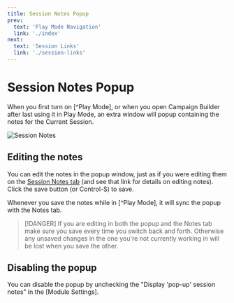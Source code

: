 ```yaml
---
title: Session Notes Popup
prev: 
  text: 'Play Mode Navigation'
  link: './index'
next: 
  text: 'Session Links'
  link: './session-links'
---
```

# Session Notes Popup
When you first turn on [^Play Mode], or when you open Campaign Builder after last using it in Play Mode, an extra window will popup containing the notes for the Current Session.

![Session Notes](/assets/images/session-notes.webp)

## Editing the notes
You can edit the notes in the popup window, just as if you were editing them on the [Session Notes tab](/reference/campaign-mgt/content/session/notes) (and see that link for details on editing notes). Click the save button (or Control-S) to save.

Whenever you save the notes while in [^Play Mode], it will sync the popup with the Notes tab.  

> [!DANGER]
> If you are editing in both the popup and the Notes tab make sure you save every time you switch back and forth. Otherwise any unsaved changes in the one you're not currently working in will be lost when you save the other.  

## Disabling the popup
You can disable the popup by unchecking the "Display 'pop-up' session notes" in the [Module Settings].